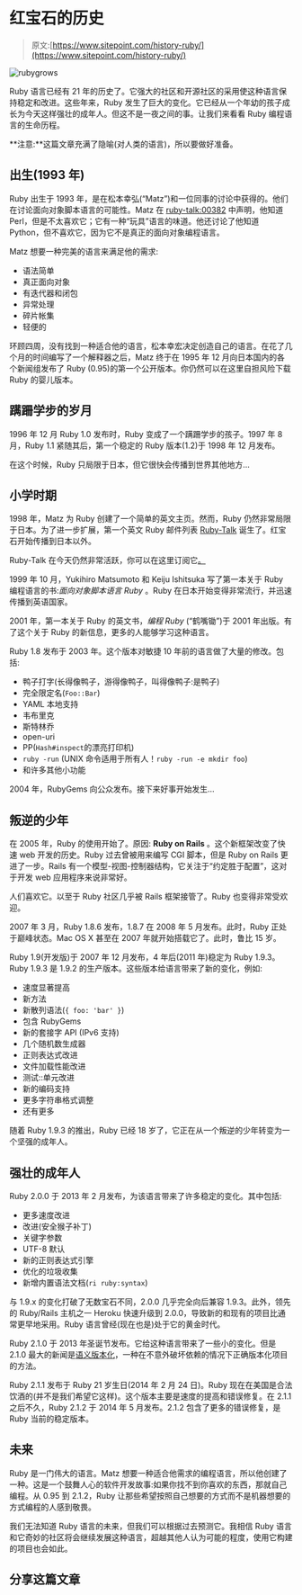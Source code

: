# 红宝石的历史

> 原文:[https://www.sitepoint.com/history-ruby/](https://www.sitepoint.com/history-ruby/)

![rubygrows](../Images/1dc13cd24cf39f35c4fecfddb24a253a.png)

Ruby 语言已经有 21 年的历史了。它强大的社区和开源社区的采用使这种语言保持稳定和改进。这些年来，Ruby 发生了巨大的变化。它已经从一个年幼的孩子成长为今天这样强壮的成年人。但这不是一夜之间的事。让我们来看看 Ruby 编程语言的生命历程。

**注意:**这篇文章充满了隐喻(对人类的语言)，所以要做好准备。

## 出生(1993 年)

Ruby 出生于 1993 年，是在松本幸弘(“Matz”)和一位同事的讨论中获得的。他们在讨论面向对象脚本语言的可能性。Matz 在 [ruby-talk:00382](http://blade.nagaokaut.ac.jp/cgi-bin/scat.rb/ruby/ruby-talk/382) 中声明，他知道 Perl，但是不太喜欢它；它有一种“玩具”语言的味道。他还讨论了他知道 Python，但不喜欢它，因为它不是真正的面向对象编程语言。

Matz 想要一种完美的语言来满足他的需求:

*   语法简单
*   真正面向对象
*   有迭代器和闭包
*   异常处理
*   碎片帐集
*   轻便的

环顾四周，没有找到一种适合他的语言，松本幸宏决定创造自己的语言。在花了几个月的时间编写了一个解释器之后，Matz 终于在 1995 年 12 月向日本国内的各个新闻组发布了 Ruby (0.95)的第一个公开版本。你仍然可以在这里自担风险下载 Ruby 的婴儿版本。

## 蹒跚学步的岁月

1996 年 12 月 Ruby 1.0 发布时，Ruby 变成了一个蹒跚学步的孩子。1997 年 8 月，Ruby 1.1 紧随其后，第一个稳定的 Ruby 版本(1.2)于 1998 年 12 月发布。

在这个时候，Ruby 只局限于日本，但它很快会传播到世界其他地方…

## 小学时期

1998 年，Matz 为 Ruby 创建了一个简单的英文主页。然而，Ruby 仍然非常局限于日本。为了进一步扩展，第一个英文 Ruby 邮件列表 [Ruby-Talk](http://blade.nagaokaut.ac.jp/ruby/ruby-talk/index.shtml) 诞生了。红宝石开始传播到日本以外。

Ruby-Talk 在今天仍然非常活跃，你可以在这里订阅它[。](https://www.ruby-lang.org/en/community/mailing-lists/)

1999 年 10 月，Yukihiro Matsumoto 和 Keiju Ishitsuka 写了第一本关于 Ruby 编程语言的书:*面向对象脚本语言 Ruby* 。Ruby 在日本开始变得非常流行，并迅速传播到英语国家。

2001 年，第一本关于 Ruby 的英文书，*编程 Ruby* (“鹤嘴锄”)于 2001 年出版。有了这个关于 Ruby 的新信息，更多的人能够学习这种语言。

Ruby 1.8 发布于 2003 年。这个版本对敏捷 10 年前的语言做了大量的修改。包括:

*   鸭子打字(长得像鸭子，游得像鸭子，叫得像鸭子:是鸭子)
*   完全限定名(`Foo::Bar`)
*   YAML 本地支持
*   韦布里克
*   斯特林乔
*   open-uri
*   PP(`Hash#inspect`的漂亮打印机)
*   `ruby -run` (UNIX 命令适用于所有人！`ruby -run -e mkdir foo`)
*   和许多其他小功能

2004 年，RubyGems 向公众发布。接下来好事开始发生…

## 叛逆的少年

在 2005 年，Ruby 的使用开始了。原因: **Ruby on Rails** 。这个新框架改变了快速 web 开发的历史。Ruby 过去曾被用来编写 CGI 脚本，但是 Ruby on Rails 更进了一步。Rails 有一个模型-视图-控制器结构，它关注于“约定胜于配置”，这对于开发 web 应用程序来说非常好。

人们喜欢它。以至于 Ruby 社区几乎被 Rails 框架接管了。Ruby 也变得非常受欢迎。

2007 年 3 月，Ruby 1.8.6 发布，1.8.7 在 2008 年 5 月发布。此时，Ruby 正处于巅峰状态。Mac OS X 甚至在 2007 年就开始搭载它了。此时，鲁比 15 岁。

Ruby 1.9(开发版)于 2007 年 12 月发布，4 年后(2011 年)稳定为 Ruby 1.9.3。Ruby 1.9.3 是 1.9.2 的生产版本。这些版本给语言带来了新的变化，例如:

*   速度显著提高
*   新方法
*   新散列语法(`{ foo: 'bar' }`)
*   包含 RubyGems
*   新的套接字 API (IPv6 支持)
*   几个随机数生成器
*   正则表达式改进
*   文件加载性能改进
*   测试::单元改进
*   新的编码支持
*   更多字符串格式调整
*   还有更多

随着 Ruby 1.9.3 的推出，Ruby 已经 18 岁了，它正在从一个叛逆的少年转变为一个坚强的成年人。

## 强壮的成年人

Ruby 2.0.0 于 2013 年 2 月发布，为该语言带来了许多稳定的变化。其中包括:

*   更多速度改进
*   改进(安全猴子补丁)
*   关键字参数
*   UTF-8 默认
*   新的正则表达式引擎
*   优化的垃圾收集
*   新增内置语法文档(`ri ruby:syntax`)

与 1.9.x 的变化打破了无数宝石不同，2.0.0 几乎完全向后兼容 1.9.3。此外，领先的 Ruby/Rails 主机之一 Heroku 快速升级到 2.0.0，导致新的和现有的项目比通常更早地采用。Ruby 语言曾经(现在也是)处于它的黄金时代。

Ruby 2.1.0 于 2013 年圣诞节发布。它给这种语言带来了一些小的变化。但是 2.1.0 最大的新闻是[语义版本化](http://semver.org/)，一种在不意外破坏依赖的情况下正确版本化项目的方法。

Ruby 2.1.1 发布于 Ruby 21 岁生日(2014 年 2 月 24 日)。Ruby 现在在美国是合法饮酒的(并不是我们希望它这样)。这个版本主要是速度的提高和错误修复。在 2.1.1 之后不久，Ruby 2.1.2 于 2014 年 5 月发布。2.1.2 包含了更多的错误修复，是 Ruby 当前的稳定版本。

## 未来

Ruby 是一门伟大的语言。Matz 想要一种适合他需求的编程语言，所以他创建了一种。这是一个鼓舞人心的软件开发故事:如果你找不到你喜欢的东西，那就自己编程。从 0.95 到 2.1.2，Ruby 让那些希望按照自己想要的方式而不是机器想要的方式编程的人感到敬畏。

我们无法知道 Ruby 语言的未来，但我们可以根据过去预测它。我相信 Ruby 语言和它奇妙的社区将会继续发展这种语言，超越其他人认为可能的程度，使用它构建的项目也会如此。

## 分享这篇文章